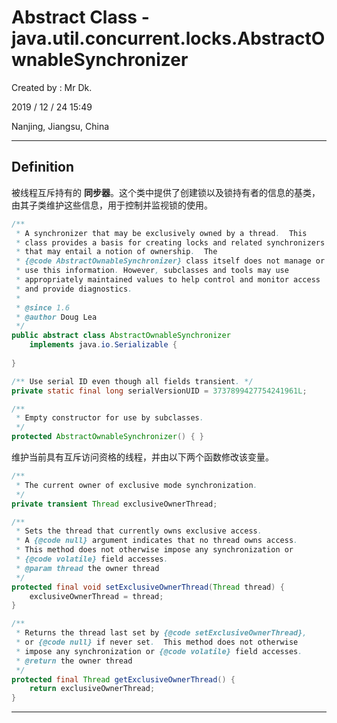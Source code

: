 # Abstract Class - java.util.concurrent.locks.AbstractOwnableSynchronizer

Created by : Mr Dk.

2019 / 12 / 24 15:49

Nanjing, Jiangsu, China

---

## Definition

被线程互斥持有的 **同步器**。这个类中提供了创建锁以及锁持有者的信息的基类，由其子类维护这些信息，用于控制并监视锁的使用。

```java
/**
 * A synchronizer that may be exclusively owned by a thread.  This
 * class provides a basis for creating locks and related synchronizers
 * that may entail a notion of ownership.  The
 * {@code AbstractOwnableSynchronizer} class itself does not manage or
 * use this information. However, subclasses and tools may use
 * appropriately maintained values to help control and monitor access
 * and provide diagnostics.
 *
 * @since 1.6
 * @author Doug Lea
 */
public abstract class AbstractOwnableSynchronizer
    implements java.io.Serializable {
    
}
```

```java
/** Use serial ID even though all fields transient. */
private static final long serialVersionUID = 3737899427754241961L;

/**
 * Empty constructor for use by subclasses.
 */
protected AbstractOwnableSynchronizer() { }
```

维护当前具有互斥访问资格的线程，并由以下两个函数修改该变量。

```java
/**
 * The current owner of exclusive mode synchronization.
 */
private transient Thread exclusiveOwnerThread;

/**
 * Sets the thread that currently owns exclusive access.
 * A {@code null} argument indicates that no thread owns access.
 * This method does not otherwise impose any synchronization or
 * {@code volatile} field accesses.
 * @param thread the owner thread
 */
protected final void setExclusiveOwnerThread(Thread thread) {
    exclusiveOwnerThread = thread;
}

/**
 * Returns the thread last set by {@code setExclusiveOwnerThread},
 * or {@code null} if never set.  This method does not otherwise
 * impose any synchronization or {@code volatile} field accesses.
 * @return the owner thread
 */
protected final Thread getExclusiveOwnerThread() {
    return exclusiveOwnerThread;
}
```

---


